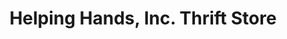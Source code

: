 ---
title: "Helping Hands, Inc. Thrift Store"
url: /rockwall/helping-hands-inc-thrift-store/
shop: clothes
---